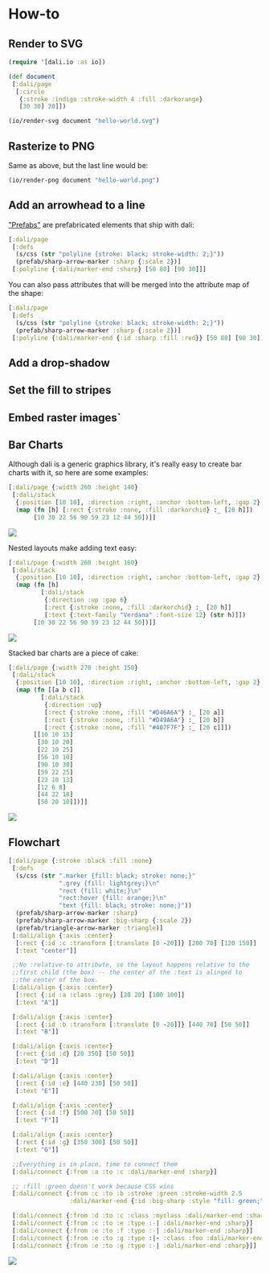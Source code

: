 # How-to

## Render to SVG

```clojure
(require '[dali.io :as io])

(def document
 [:dali/page
  [:circle
   {:stroke :indigo :stroke-width 4 :fill :darkorange}
   [30 30] 20]])

(io/render-svg document "hello-world.svg")
```

## Rasterize to PNG

Same as above, but the last line would be:

```clojure
(io/render-png document "hello-world.png")
```

## Add an arrowhead to a line

["Prefabs"](prefab.md) are prefabricated elements that ship with dali:

```clojure
[:dali/page
 [:defs
  (s/css (str "polyline {stroke: black; stroke-width: 2;}"))
  (prefab/sharp-arrow-marker :sharp {:scale 2})]
 [:polyline {:dali/marker-end :sharp} [50 80] [90 30]]]
```

You can also pass attributes that will be merged into the attribute
map of the shape:

```clojure
[:dali/page
 [:defs
  (s/css (str "polyline {stroke: black; stroke-width: 2;}"))
  (prefab/sharp-arrow-marker :sharp {:scale 2})]
 [:polyline {:dali/marker-end {:id :sharp :fill :red}} [50 80] [90 30]]]
```

## Add a drop-shadow

## Set the fill to stripes

## Embed raster images`

## Bar Charts

Although dali is a generic graphics library, it's really easy to create
bar charts with it, so here are some examples:

```clojure
[:dali/page {:width 260 :height 140}
 [:dali/stack
  {:position [10 10], :direction :right, :anchor :bottom-left, :gap 2}
  (map (fn [h] [:rect {:stroke :none, :fill :darkorchid} :_ [20 h]])
       [10 30 22 56 90 59 23 12 44 50])]]
```
![](https://rawgit.com/stathissideris/dali/master/examples/output/graph1.svg)

Nested layouts make adding text easy:

```clojure
[:dali/page {:width 260 :height 160}
 [:dali/stack
  {:position [10 10], :direction :right, :anchor :bottom-left, :gap 2}
  (map (fn [h]
         [:dali/stack
          {:direction :up :gap 6}
          [:rect {:stroke :none, :fill :darkorchid} :_ [20 h]]
          [:text {:text-family "Verdana" :font-size 12} (str h)]])
       [10 30 22 56 90 59 23 12 44 50])]]
```
![](https://rawgit.com/stathissideris/dali/master/examples/output/graph2.svg)

Stacked bar charts are a piece of cake:

```clojure
[:dali/page {:width 270 :height 150}
 [:dali/stack
  {:position [10 10], :direction :right, :anchor :bottom-left, :gap 2}
  (map (fn [[a b c]]
         [:dali/stack
          {:direction :up}
          [:rect {:stroke :none, :fill "#D46A6A"} :_ [20 a]]
          [:rect {:stroke :none, :fill "#D49A6A"} :_ [20 b]]
          [:rect {:stroke :none, :fill "#407F7F"} :_ [20 c]]])
       [[10 10 15]
        [30 10 20]
        [22 10 25]
        [56 10 10]
        [90 10 30]
        [59 22 25]
        [23 10 13]
        [12 6 8]
        [44 22 18]
        [50 20 10]])]]
```
![](https://rawgit.com/stathissideris/dali/master/examples/output/graph3.svg)

## Flowchart

```clojure
[:dali/page {:stroke :black :fill :none}
 [:defs
  (s/css (str ".marker {fill: black; stroke: none;}"
              ".grey {fill: lightgrey;}\n"
              "rect {fill: white;}\n"
              "rect:hover {fill: orange;}\n"
              "text {fill: black; stroke: none;}"))
  (prefab/sharp-arrow-marker :sharp)
  (prefab/sharp-arrow-marker :big-sharp {:scale 2})
  (prefab/triangle-arrow-marker :triangle)]
 [:dali/align {:axis :center}
  [:rect {:id :c :transform [:translate [0 -20]]} [200 70] [120 150]]
  [:text "center"]]

 ;;No :relative-to attribute, so the layout happens relative to the
 ;;first child (the box) -- the center of the :text is alinged to
 ;;the center of the box.
 [:dali/align {:axis :center}
  [:rect {:id :a :class :grey} [20 20] [100 100]]
  [:text "A"]]

 [:dali/align {:axis :center}
  [:rect {:id :b :transform [:translate [0 -20]]} [440 70] [50 50]]
  [:text "B"]]

 [:dali/align {:axis :center}
  [:rect {:id :d} [20 350] [50 50]]
  [:text "D"]]

 [:dali/align {:axis :center}
  [:rect {:id :e} [440 230] [50 50]]
  [:text "E"]]

 [:dali/align {:axis :center}
  [:rect {:id :f} [500 70] [50 50]]
  [:text "F"]]

 [:dali/align {:axis :center}
  [:rect {:id :g} [350 300] [50 50]]
  [:text "G"]]

 ;;Everything is in place, time to connect them
 [:dali/connect {:from :a :to :c :dali/marker-end :sharp}]

 ;; :fill :green doesn't work because CSS wins
 [:dali/connect {:from :c :to :b :stroke :green :stroke-width 2.5
                 :dali/marker-end {:id :big-sharp :style "fill: green;"}}]

 [:dali/connect {:from :d :to :c :class :myclass :dali/marker-end :sharp}]
 [:dali/connect {:from :c :to :e :type :-| :dali/marker-end :sharp}]
 [:dali/connect {:from :e :to :f :type :-| :dali/marker-end :sharp}]
 [:dali/connect {:from :e :to :g :type :|- :class :foo :dali/marker-end :triangle}]
 [:dali/connect {:from :e :to :g :type :-| :dali/marker-end :sharp}]]
```

![](https://rawgit.com/stathissideris/dali/master/examples/output/connect1.svg)
